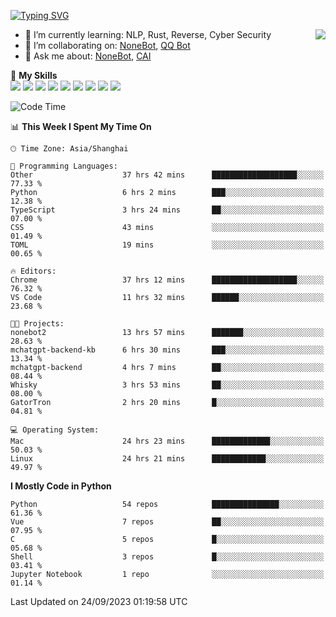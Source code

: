 [![Typing SVG](https://readme-typing-svg.herokuapp.com?size=25&duration=2500&color=8C43EA&vCenter=true&width=200&height=40&lines=Hi+there+%F0%9F%91%8B%F0%9F%8F%BB;I'm+yanyongyu)](https://git.io/typing-svg)

<a href="#">
  <img align="right" src="https://github-readme-stats.vercel.app/api?username=yanyongyu&count_private=true&show_icons=true&bg_color=15,f2f7fd,E0EAFC" />
</a>

- 🌱 I’m currently learning: NLP, Rust, Reverse, Cyber Security
- 👯 I’m collaborating on: [NoneBot](https://github.com/nonebot), [QQ Bot](https://github.com/Mrs4s/go-cqhttp)
- 💬 Ask me about: [NoneBot](https://github.com/nonebot), [CAI](https://github.com/cscs181/CAI)

🌟 **My Skills**  
![](https://img.shields.io/badge/-Python-3e74a2?style=flat-square&logo=Python&logoColor=fff)
![](https://img.shields.io/badge/-Node.js-339933?style=flat-square&logo=Node.js&logoColor=fff)
![](https://img.shields.io/badge/-Vue-4fc08d?style=flat-square&logo=Vue.js&logoColor=fff)
![](https://img.shields.io/badge/-React-2d98ce?style=flat-square&logo=React&logoColor=fff)
![](https://img.shields.io/badge/-Docker-2496ED?style=flat-square&logo=Docker&logoColor=fff)
![](https://img.shields.io/badge/-Linux-000000?style=flat-square&logo=Linux&logoColor=fff)
![](https://img.shields.io/badge/-MySQL-4479A1?style=flat-square&logo=MySQL&logoColor=fff)
![](https://img.shields.io/badge/-Redis-DC382D?style=flat-square&logo=Redis&logoColor=fff)
![](https://img.shields.io/badge/-MongoDB-47A248?style=flat-square&logo=MongoDB&logoColor=fff)

<!--START_SECTION:waka-->
![Code Time](http://img.shields.io/badge/Code%20Time-4%2C958%20hrs%2036%20mins-blue)

📊 **This Week I Spent My Time On** 

```text
🕑︎ Time Zone: Asia/Shanghai

💬 Programming Languages: 
Other                    37 hrs 42 mins      ███████████████████░░░░░░   77.33 % 
Python                   6 hrs 2 mins        ███░░░░░░░░░░░░░░░░░░░░░░   12.38 % 
TypeScript               3 hrs 24 mins       ██░░░░░░░░░░░░░░░░░░░░░░░   07.00 % 
CSS                      43 mins             ░░░░░░░░░░░░░░░░░░░░░░░░░   01.49 % 
TOML                     19 mins             ░░░░░░░░░░░░░░░░░░░░░░░░░   00.65 % 

🔥 Editors: 
Chrome                   37 hrs 12 mins      ███████████████████░░░░░░   76.32 % 
VS Code                  11 hrs 32 mins      ██████░░░░░░░░░░░░░░░░░░░   23.68 % 

🐱‍💻 Projects: 
nonebot2                 13 hrs 57 mins      ███████░░░░░░░░░░░░░░░░░░   28.63 % 
mchatgpt-backend-kb      6 hrs 30 mins       ███░░░░░░░░░░░░░░░░░░░░░░   13.34 % 
mchatgpt-backend         4 hrs 7 mins        ██░░░░░░░░░░░░░░░░░░░░░░░   08.44 % 
Whisky                   3 hrs 53 mins       ██░░░░░░░░░░░░░░░░░░░░░░░   08.00 % 
GatorTron                2 hrs 20 mins       █░░░░░░░░░░░░░░░░░░░░░░░░   04.81 % 

💻 Operating System: 
Mac                      24 hrs 23 mins      █████████████░░░░░░░░░░░░   50.03 % 
Linux                    24 hrs 21 mins      ████████████░░░░░░░░░░░░░   49.97 % 
```

**I Mostly Code in Python** 

```text
Python                   54 repos            ███████████████░░░░░░░░░░   61.36 % 
Vue                      7 repos             ██░░░░░░░░░░░░░░░░░░░░░░░   07.95 % 
C                        5 repos             █░░░░░░░░░░░░░░░░░░░░░░░░   05.68 % 
Shell                    3 repos             █░░░░░░░░░░░░░░░░░░░░░░░░   03.41 % 
Jupyter Notebook         1 repo              ░░░░░░░░░░░░░░░░░░░░░░░░░   01.14 % 
```




 Last Updated on 24/09/2023 01:19:58 UTC
<!--END_SECTION:waka-->
